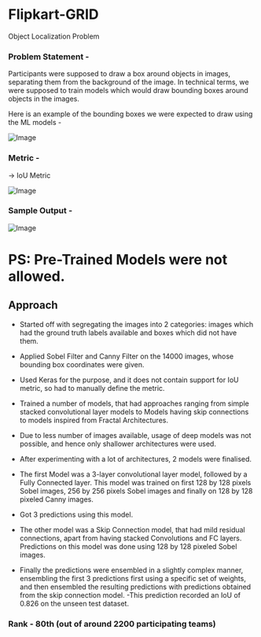 # Flipkart-GRID
Object Localization Problem

### Problem Statement -

Participants were supposed to draw a box around objects in images, separating them from the background of the image. In technical terms, we were supposed to train models which would draw bounding boxes around objects in the images.

Here is an example of the bounding boxes we were expected to draw using the ML models - 

![Image](https://i.ibb.co/dP6JvtZ/1-FAk-Tit-ZCvm-Z2xd-M8o-FF2ng.png)

### Metric -
-> IoU Metric

![Image](https://i.ibb.co/XXSNKdb/IOU.png)

### Sample Output -

![Image](https://i.ibb.co/cTqnvs7/pred-det.png)

# PS: Pre-Trained Models were not allowed.

## Approach

- Started off with segregating the images into 2 categories: images which had the ground truth labels available and boxes which did not have them.
- Applied Sobel Filter and Canny Filter on the 14000 images, whose bounding box coordinates were given.
- Used Keras for the purpose, and it does not contain support for IoU metric, so had to manually define the metric. 
- Trained a number of models, that had approaches ranging from simple stacked convolutional layer models to Models having skip connections to models inspired from Fractal Architectures. 
- Due to less number of images available, usage of deep models was not possible, and hence only shallower architectures  were used.

- After experimenting with a lot of architectures, 2 models were finalised. 
- The first Model was a 3-layer convolutional layer model, followed by a Fully Connected layer.  This model was trained on first 128 by 128 pixels Sobel images, 256 by 256 pixels Sobel images and finally on 128 by 128 pixeled Canny images.
- Got 3 predictions using this model. 
- The other model was a Skip Connection model, that had mild residual connections, apart from having stacked Convolutions and FC layers. Predictions on this model was done using  128 by 128 pixeled Sobel images.
- Finally the predictions were ensembled in a slightly complex manner, ensembling the first 3 predictions first using a specific set of weights, and then ensembled the resulting predictions with predictions obtained from the skip connection model. 
-This prediction recorded an IoU of 0.826 on the unseen test dataset.


### Rank - 80th  (out of around 2200 participating teams)

